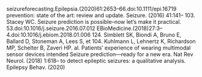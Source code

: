 seizureforecasting.Epilepsia.(2020)61:2653–66.doi:10.1111/epi.16719 prevention: state of the art: review and update. Seizure. (2016) 41:141–
103. Stacey WC. Seizure prediction is possible–now let’s make it practical. 53.doi:10.1016/j.seizure.2016.07.012
EBioMedicine.(2018)27:3–4.doi:10.1016/j.ebiom.2018.01.006 124. Simblett SK, Biondi A, Bruno E, Ballard D, Stoneman A, Lees S, et
104. Kuhlmann L, Lehnertz K, Richardson MP, Schelter B, Zaveri HP. al. Patients’ experience of wearing multimodal sensor devices intended
Seizure prediction—ready for a new era. Nat Rev Neurol. (2018) 1:618– to detect epileptic seizures: a qualitative analysis. Epilepsy Behav. (2020)